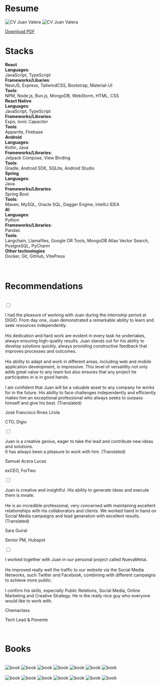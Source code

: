 # Resume

<img src= "/assets/CV_JuanValera.png" class="mx-auto  mb-6 mt-8 dark:hidden md:p-14" alt="CV Juan Valera">
<img src= "/assets/Dark_CV_JuanValera.png" class="mx-auto  mb-6 mt-8 hidden md:p-14 dark:block" alt="CV Juan Valera">

[Download PDF](CV_JuanValera.pdf)

##

# Stacks

<div class="grid mt-6">
    <div class="grid-item">
        <div class="card-title"><b>React</b></div>
        <span class="text"><b>Languages</b>:<br> JavaScript, TypeScript</span>
        <br>
        <span class="text"><b>Frameworks/Libaries</b>:<br> NextJS, Express, TailwindCSS, Bootstrap, Material-UI</span>
        <br>
        <span class="text"><b>Tools</b>:<br> NPM, Node.js, Bun.js, MongoDB, WebStorm, HTML, CSS</span>
    </div>
    <div class="grid-item">
        <div class="card-title"><b>React Native</b></div>
        <span class="text"><b>Languages</b>:<br> JavaScript, TypeScript</span>
        <br>
        <span class="text"><b>Frameworks/Libraries</b>:<br> Expo, Ionic Capacitor</span>
        <br>
        <span class="text"><b>Tools</b>:<br> Appwrite, Firebase</span>
    </div> 
    <div class="grid-item">
        <div class="card-title"><b>Android</b></div>
        <span class="text"><b>Languages</b>:<br> Kotlin, Java</span>
        <br>
        <span class="text"><b>Frameworks/Libraries</b>:<br> Jetpack Compose, View Binding</span>
        <br>
        <span class="text"><b>Tools</b>:<br> Gradle, Android SDK, SQLite, Android Studio</span>
    </div>
    <div class="grid-item">
        <div class="card-title"><b>Spring</b></div>
        <span class="text"><b>Languages</b>:<br> Java</span>
        <br>
        <span class="text"><b>Frameworks/Libraries</b>:<br> Spring Boot</span>
        <br>
        <span class="text"><b>Tools</b>:<br> Maven, MySQL, Oracle SQL, Dagger Engine, IntelliJ IDEA</span>
    </div>
    <div class="grid-item">
        <div class="card-title"><b>AI</b></div>
        <span class="text"><b>Languages</b>:<br> Python</span>
        <br>
        <span class="text"><b>Frameworks/Libraries</b>:<br> Pandas</span>
        <br>
        <span class="text"><b>Tools</b>:<br> Langchain, Llamafiles, Google OR Tools, MongoDB Atlas Vector Search, PostgreSQL, PyCharm
    </span>
    </div>
    <div class="grid-item">
        <div class="card-title"><b>Other technologies</b></div>
        <span class="text">Docker, Git, GitHub, VitePress</span>
    </div> 
</div>

<br>
<br>

# Recommendations

<br>

<section class=" py-8 bg-zinc-200 dark:bg-zinc-800 flex items-center justify-center min-h-screen rounded-lg">
  <div class="container mx-auto px-4">
    <div class="grid grid-cols-1 md:grid-cols-2 gap-8">
  <div class="bg-white dark:bg-zinc-700 p-8 rounded-lg shadow-lg relative overflow-hidden">
    <div class="relative z-10">
      <input type="checkbox" id="toggle-text-1" class="hidden">
      <p class="text-gray-700 dark:text-gray-100/75 mb-4 italic text-lg leading-relaxed truncate-text-1" id="recommendation-text-1">
       I had the pleasure of working with Juan during the internship period at DIGIO. From day one, Juan demonstrated a remarkable ability to learn and seek resources independently.
<br><br> His dedication and hard work are evident in every task he undertakes, always ensuring high-quality results.  Juan stands out for his ability to develop solutions quickly,
always providing constructive feedback that improves processes and outcomes. <br><br>His ability to adapt and work in different areas, including web and mobile application development,
is impressive. This level of versatility not only adds great value to any team but also ensures that any project he participates in is in good hands. <br><br> I am confident that Juan will
be a valuable asset to any company he works for in the future. His ability to face challenges independently and efficiently makes him an exceptional professional who always seeks 
to surpass himself and give his best. (Translated)
      </p>
      <label for="toggle-text-1" class="label-1 text-blue-500 hover:underline cursor-pointer"></label>
      <div class="text-right">
        <p class="font-semibold text-lg text-gray-800 dark:text-gray-100">José Francisco Rives Lirola</p>
        <p class="text-gray-600 dark:text-gray-200">CTO, Digio</p>
      </div>
    </div>
</div>
    <div class="bg-white dark:bg-zinc-700 p-8 rounded-lg shadow-lg relative overflow-hidden">
    <div class="relative z-10">
      <input type="checkbox" id="toggle-text-2" class="hidden">
      <p class="text-gray-700 dark:text-gray-100/75 mb-4 italic text-lg leading-relaxed truncate-text-2" id="recommendation-text-2">
Juan is a creative genius, eager to take the lead and contribute new ideas and solutions. <br> It has always been a pleasure to work with him. (Translated)
      </p>
      <label for="toggle-text-2" class="label-2 text-blue-500 hover:underline cursor-pointer"></label>
      <div class="text-right">
        <p class="font-semibold text-lg text-gray-800 dark:text-gray-100">Samuel Acera Lucas</p>
        <p class="text-gray-600 dark:text-gray-200">exCEO, ForTwo</p>
      </div>
    </div>
</div>
   <div class="bg-white dark:bg-zinc-700 p-8 rounded-lg shadow-lg relative overflow-hidden">
    <div class="relative z-10">
      <input type="checkbox" id="toggle-text-3" class="hidden">
      <p class="text-gray-700 dark:text-gray-100/75 mb-4 italic text-lg leading-relaxed truncate-text-3" id="recommendation-text-3">
Juan is creative and insightful. His ability to generate ideas and execute them is innate.<br> <br>
He is an incredible professional, very concerned with maintaining excellent relationships with his collaborators and clients. 
We worked hand in hand on Social Media campaigns and lead generation with excellent results. (Translated)      </p>
      <label for="toggle-text-3" class="label-3 text-blue-500 hover:underline cursor-pointer"></label>
      <div class="text-right">
        <p class="font-semibold text-lg text-gray-800 dark:text-gray-100">Sara Guiral</p>
        <p class="text-gray-600 dark:text-gray-200">Senior PM, Hubspot</p>
      </div>
    </div>
</div>
<div class="bg-white dark:bg-zinc-700 p-8 rounded-lg shadow-lg relative overflow-hidden">
    <div class="relative z-10">
      <input type="checkbox" id="toggle-text-4" class="hidden">
      <p class="text-gray-700 dark:text-gray-100/75 mb-4 italic text-lg leading-relaxed truncate-text-4" id="recommendation-text-4">
I worked together with Juan in our personal project called NuevaMetal. <br> <br> He improved really well the traffic to our website via the Social Media Networks, such Twitter and Facebook, combining with different campaigns to achieve more public.
<br> <br>I confirm his skills, especially Public Relations, Social Media, Online Marketing and Creative Strategy.
He is the really nice guy who everyone would like to work with.      </p>
<label for="toggle-text-4" class="label-4 text-blue-500 hover:underline cursor-pointer"></label>
<div class="text-right">
<p class="font-semibold text-lg text-gray-800 dark:text-gray-100">Chemaclass</p>
<p class="text-gray-600 dark:text-gray-200">Tech Lead & Ponente</p>
</div>
</div>
  </div>
  </div>
</div>
</section>

<br>

# Books

<br>
<section class="bookstore mx-auto">
<img src="/assets/books/pragmatic.jpg" alt="book"/>
<img src="/assets/books/agile.jpg" alt="book"/>
<img src="/assets/books/agile_guide.jpg" alt="book"/>
<img src="/assets/books/scrum_mastery.jpg" alt="book"/>
<img src="/assets/books/scrum.jpg" alt="book"/>
<img src="/assets/books/build_trap.jpg" alt="book"/>
<img src="/assets/books/inspired.jpg" alt="book"/>
</section>
<br>
<section class="bookstore mx-auto">
<img src="/assets/books/sprint.jpg" alt="book"/>
<img src="/assets/books/power_of_habits.jpg" alt="book"/>
<img src="/assets/books/product_owner.jpg" alt="book"/>
<img src="/assets/books/why.jpg" alt="book"/>
<img src="/assets/books/atomic_habits.jpg" alt="book"/>
<img src="/assets/books/split.jpg" alt="book"/>
<img src="/assets/books/scrum_pocket_guide.jpg" alt="book"/>
</section>


